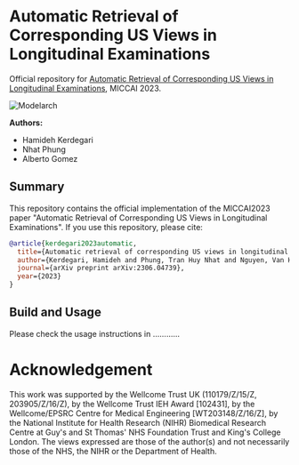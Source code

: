 # Automatic Retrieval of Corresponding US Views in Longitudinal Examinations
Official repository for [Automatic Retrieval of Corresponding US Views in Longitudinal Examinations](https://arxiv.org/abs/2306.04739), MICCAI 2023.

![Modelarch](https://github.com/hamidehkerdegari/Muscle-view-retrieval/assets/30697849/d3b53948-9b6b-46fc-9d96-755c3b2b7fb5)

**Authors:**

* Hamideh Kerdegari
* Nhat Phung
* Alberto Gomez


## Summary

This repository contains the official implementation of the MICCAI2023 paper "Automatic Retrieval of Corresponding US Views in Longitudinal Examinations". If you use this repository, please cite:
 
```bibtex
@article{kerdegari2023automatic,
  title={Automatic retrieval of corresponding US views in longitudinal examinations},
  author={Kerdegari, Hamideh and Phung, Tran Huy Nhat and Nguyen, Van Hao and Truong, Thi Phuong Thao and Le, Ngoc Minh Thu and Le, Thanh Phuong and Le, Thi Mai Thao and Pisani, Luigi and Denehy, Linda and Consortium, Vital and others},
  journal={arXiv preprint arXiv:2306.04739},
  year={2023}
}
```
## Build and Usage

Please check the usage instructions in ............

# Acknowledgement
This work was supported by the Wellcome Trust UK (110179/Z/15/Z, 203905/Z/16/Z), by the Wellcome Trust IEH Award [102431], by the Wellcome/EPSRC Centre for Medical Engineering [WT203148/Z/16/Z], by the National Institute for Health Research (NIHR) Biomedical Research Centre at Guy's and St Thomas' NHS Foundation Trust and King's College London. 
The views expressed are those of the author(s) and not necessarily those of the NHS, the NIHR or the Department of Health.
